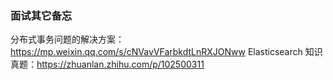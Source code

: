 ### 面试其它备忘


分布式事务问题的解决方案：https://mp.weixin.qq.com/s/cNVavVFarbkdtLnRXJONww
Elasticsearch 知识真题：https://zhuanlan.zhihu.com/p/102500311